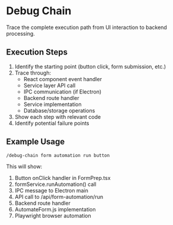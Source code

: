 # Debug Chain

Trace the complete execution path from UI interaction to backend processing.

## Execution Steps

1. Identify the starting point (button click, form submission, etc.)
2. Trace through:
   - React component event handler
   - Service layer API call
   - IPC communication (if Electron)
   - Backend route handler
   - Service implementation
   - Database/storage operations
3. Show each step with relevant code
4. Identify potential failure points

## Example Usage

```
/debug-chain form automation run button
```

This will show:
1. Button onClick handler in FormPrep.tsx
2. formService.runAutomation() call
3. IPC message to Electron main
4. API call to /api/form-automation/run
5. Backend route handler
6. AutomateForm.js implementation
7. Playwright browser automation